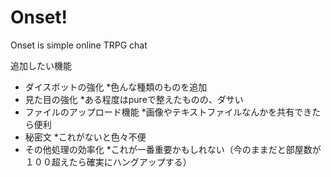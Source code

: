 # Onset!

Onset is simple online TRPG chat

追加したい機能

* ダイスボットの強化
    *色んな種類のものを追加
* 見た目の強化
    *ある程度はpureで整えたものの、ダサい
* ファイルのアップロード機能
    *画像やテキストファイルなんかを共有できたら便利
* 秘密文
    *これがないと色々不便
* その他処理の効率化
    *これが一番重要かもしれない（今のままだと部屋数が１００超えたら確実にハングアップする）
